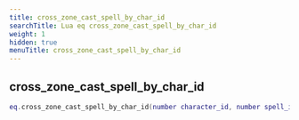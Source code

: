 ```yaml
---
title: cross_zone_cast_spell_by_char_id
searchTitle: Lua eq cross_zone_cast_spell_by_char_id
weight: 1
hidden: true
menuTitle: cross_zone_cast_spell_by_char_id
---
```

## cross_zone_cast_spell_by_char_id
```lua
eq.cross_zone_cast_spell_by_char_id(number character_id, number spell_id) -- void
```